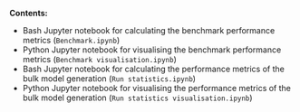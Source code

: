 **Contents:**
- Bash Jupyter notebook for calculating the benchmark performance metrics (`Benchmark.ipynb`)
- Python Jupyter notebook for visualising the benchmark performance metrics (`Benchmark visualisation.ipynb`)
- Bash Jupyter notebook for calculating the performance metrics of the bulk model generation (`Run statistics.ipynb`)
- Python Jupyter notebook for visualising the performance metrics of the bulk model generation (`Run statistics visualisation.ipynb`)

